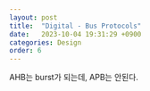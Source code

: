 ```yaml
---
layout: post
title:  "Digital - Bus Protocols"
date:   2023-10-04 19:31:29 +0900
categories: Design
order: 6
---
```


AHB는 burst가 되는데, APB는 안된다.